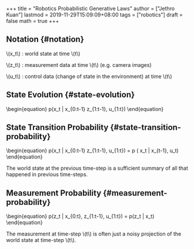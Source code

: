 +++
title = "Robotics Probabilistic Generative Laws"
author = ["Jethro Kuan"]
lastmod = 2019-11-29T15:09:09+08:00
tags = ["robotics"]
draft = false
math = true
+++

## Notation {#notation}

\\(x\_t\\)
: world state at time \\(t\\)

\\(z\_t\\)
: measurement data at time \\(t\\) (e.g. camera images)

\\(u\_t\\)
: control data (change of state in the environment) at time
    \\(t\\)


## State Evolution {#state-evolution}

\begin{equation}
  p(x\_t | x\_{0:t-1} z\_{1:t-1}, u\_{1:t})
\end{equation}


## State Transition Probability {#state-transition-probability}

\begin{equation}
  p(x\_t | x\_{0:t-1} z\_{1:t-1}, u\_{1:t}) = p ( x\_t | x\_{t-1}, u\_t)
\end{equation}

The world state at the previous time-step is a sufficient summary of
all that happened in previous time-steps.


## Measurement Probability {#measurement-probability}

\begin{equation}
  p(z\_t | x\_{0:t}, z\_{1:t-1}, u\_{1:t}) = p(z\_t | x\_t)
\end{equation}

The measurement at time-step \\(t\\) is often just a noisy projection of
the world state at time-step \\(t\\).
